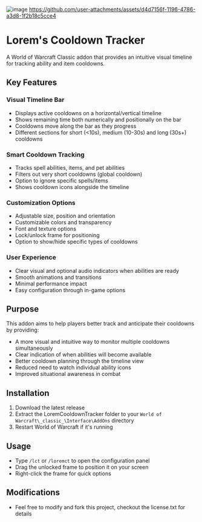 ![image](https://github.com/user-attachments/assets/a4c909bf-6be2-48c7-9cb1-c5f72ccdb042)
https://github.com/user-attachments/assets/d4d7156f-1196-4786-a3d8-1f2b18c5cce4



# Lorem's Cooldown Tracker
A World of Warcraft Classic addon that provides an intuitive visual timeline for tracking ability and item cooldowns.

## Key Features

### Visual Timeline Bar
* Displays active cooldowns on a horizontal/vertical timeline
* Shows remaining time both numerically and positionally on the bar
* Cooldowns move along the bar as they progress
* Different sections for short (<10s), medium (10-30s) and long (30s+) cooldowns

### Smart Cooldown Tracking
* Tracks spell abilities, items, and pet abilities
* Filters out very short cooldowns (global cooldown)
* Option to ignore specific spells/items
* Shows cooldown icons alongside the timeline

### Customization Options
* Adjustable size, position and orientation
* Customizable colors and transparency
* Font and texture options
* Lock/unlock frame for positioning
* Option to show/hide specific types of cooldowns

### User Experience
* Clear visual and optional audio indicators when abilities are ready
* Smooth animations and transitions
* Minimal performance impact
* Easy configuration through in-game options

## Purpose
This addon aims to help players better track and anticipate their cooldowns by providing:
* A more visual and intuitive way to monitor multiple cooldowns simultaneously
* Clear indication of when abilities will become available
* Better cooldown planning through the timeline view
* Reduced need to watch individual ability icons
* Improved situational awareness in combat

## Installation
1. Download the latest release
2. Extract the LoremCooldownTracker folder to your `World of Warcraft\_classic_\Interface\AddOns` directory
3. Restart World of Warcraft if it's running

## Usage
* Type `/lct` or `/loremct` to open the configuration panel
* Drag the unlocked frame to position it on your screen
* Right-click the frame for quick options

## Modifications
* Feel free to modify and fork this project, checkout the license.txt for details
